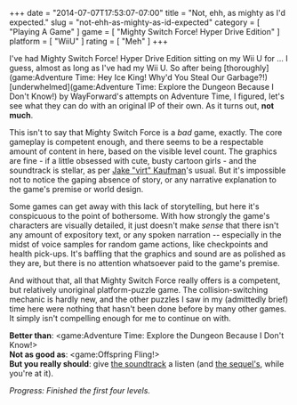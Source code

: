 +++
date = "2014-07-07T17:53:07-07:00"
title = "Not, ehh, as mighty as I'd expected."
slug = "not-ehh-as-mighty-as-id-expected"
category = [ "Playing A Game" ]
game = [ "Mighty Switch Force! Hyper Drive Edition" ]
platform = [ "WiiU" ]
rating = [ "Meh" ]
+++

I've had Mighty Switch Force! Hyper Drive Edition sitting on my Wii U for ... I guess, almost as long as I've had my Wii U.  So after being [thoroughly](game:Adventure Time: Hey Ice King! Why'd You Steal Our Garbage?!) [underwhelmed](game:Adventure Time: Explore the Dungeon Because I Don't Know!) by WayForward's attempts on Adventure Time, I figured, let's see what they can do with an original IP of their own.  As it turns out, <b>not much</b>.

This isn't to say that Mighty Switch Force is a <i>bad</i> game, exactly.  The core gameplay is competent enough, and there seems to be a respectable amount of content in here, based on the visible level count.  The graphics are fine - if a little obsessed with cute, busty cartoon girls - and the soundtrack is stellar, as per <a href="http://virt.bandcamp.com/music">Jake "virt" Kaufman</a>'s usual.  But it's impossible not to notice the gaping absence of story, or any narrative explanation to the game's premise or world design.

Some games can get away with this lack of storytelling, but here it's conspicuous to the point of bothersome.  With how strongly the game's characters are visually detailed, it just doesn't make <i>sense</i> that there isn't any amount of expository text, or any spoken narration -- especially in the midst of voice samples for random game actions, like checkpoints and health pick-ups.  It's baffling that the graphics and sound are as polished as they are, but there is no attention whatsoever paid to the game's premise.

And without that, all that Mighty Switch Force really offers is a competent, but relatively unoriginal platform-puzzle game.  The collision-switching mechanic is hardly new, and the other puzzles I saw in my (admittedly brief) time here were nothing that hasn't been done before by many other games.  It simply isn't compelling enough for me to continue on with.

<b>Better than</b>: <game:Adventure Time: Explore the Dungeon Because I Don't Know!>  
<b>Not as good as</b>: <game:Offspring Fling!>  
<b>But you really should</b>: give <a href="http://virt.bandcamp.com/album/mighty-switch-force-ost">the soundtrack</a> a listen (and <a href="http://virt.bandcamp.com/album/mighty-switch-force-2-ost">the sequel's</a>, while you're at it).

<i>Progress: Finished the first four levels.</i>
